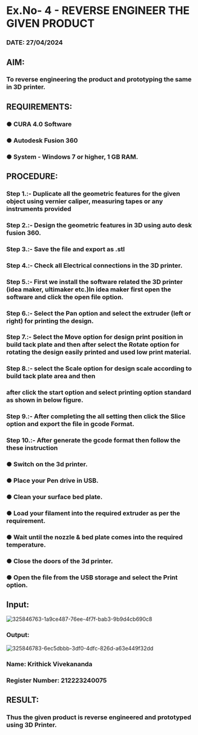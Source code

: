 # Ex.No- 4 - REVERSE ENGINEER THE GIVEN PRODUCT

### DATE: 27/04/2024

## AIM: 
### To reverse engineering the product and prototyping the same in 3D printer.

## REQUIREMENTS:
### ●	CURA 4.0 Software
### ●	 Autodesk Fusion 360
### ●	 System - Windows 7 or higher, 1 GB RAM.

## PROCEDURE:
### Step 1.:- Duplicate all the geometric features for the given object using vernier caliper, measuring tapes or any instruments provided
### Step 2.:- Design the geometric features in 3D using auto desk fusion 360.
### Step 3.:- Save the file and export as .stl
### Step 4.:- Check all Electrical connections in the 3D printer.
### Step 5.:- First we install the software related the 3D printer (idea maker, ultimaker etc.)In idea maker first open the software and click the open file option.
### Step 6.:- Select the Pan option and select the extruder (left or right) for printing the design.
### Step 7.:- Select the Move option for design print position in build tack plate and then after select the Rotate option for rotating the design easily printed and used low print material.
### Step 8.:- select the Scale option for design scale according to build tack plate area and then
### after click the start option and select printing option standard as shown in below figure.
### Step 9.:- After completing the all setting then click the Slice option and export the file in gcode Format.
### Step 10.:- After generate the gcode format then follow the these instruction 
  ###   ●	Switch on the 3d printer.
  ###   ●	Place your Pen drive in USB.
  ###   ●	Clean your surface bed plate.
  ###   ●	Load your filament into the required extruder as per the requirement.
  ###   ●	Wait until the nozzle & bed plate comes into the required temperature.
  ###   ●	Close the doors of the 3d printer.
  ###   ●	Open the file from the USB storage and select the Print option.

## Input:
![325846763-1a9ce487-76ee-4f7f-bab3-9b9d4cb690c8](https://github.com/krithickvivek/Ex.-10---REVERSE-ENGINEER-THE-GIVEN-PRODUCT/assets/139331296/23bcc9fe-7978-4f8e-8a87-9fad3ce9408b)

### Output:
![325846783-6ec5dbbb-3df0-4dfc-826d-a63e449f32dd](https://github.com/krithickvivek/Ex.-10---REVERSE-ENGINEER-THE-GIVEN-PRODUCT/assets/139331296/d111bad1-cf78-43cf-af36-9144b8be4199)



### Name: Krithick Vivekananda
### Register Number: 212223240075

## RESULT:
###  Thus the given product is reverse engineered and prototyped using 3D Printer.
